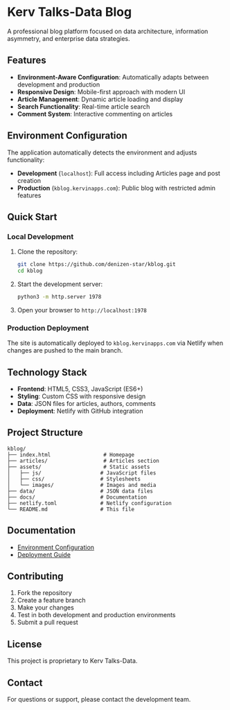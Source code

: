 # Kerv Talks-Data Blog

A professional blog platform focused on data architecture, information asymmetry, and enterprise data strategies.

## Features

- **Environment-Aware Configuration**: Automatically adapts between development and production
- **Responsive Design**: Mobile-first approach with modern UI
- **Article Management**: Dynamic article loading and display
- **Search Functionality**: Real-time article search
- **Comment System**: Interactive commenting on articles

## Environment Configuration

The application automatically detects the environment and adjusts functionality:

- **Development** (`localhost`): Full access including Articles page and post creation
- **Production** (`kblog.kervinapps.com`): Public blog with restricted admin features

## Quick Start

### Local Development

1. Clone the repository:
   ```bash
   git clone https://github.com/denizen-star/kblog.git
   cd kblog
   ```

2. Start the development server:
   ```bash
   python3 -m http.server 1978
   ```

3. Open your browser to `http://localhost:1978`

### Production Deployment

The site is automatically deployed to `kblog.kervinapps.com` via Netlify when changes are pushed to the main branch.

## Technology Stack

- **Frontend**: HTML5, CSS3, JavaScript (ES6+)
- **Styling**: Custom CSS with responsive design
- **Data**: JSON files for articles, authors, comments
- **Deployment**: Netlify with GitHub integration

## Project Structure

```
kblog/
├── index.html                 # Homepage
├── articles/                  # Articles section
├── assets/                    # Static assets
│   ├── js/                   # JavaScript files
│   ├── css/                  # Stylesheets
│   └── images/               # Images and media
├── data/                     # JSON data files
├── docs/                     # Documentation
├── netlify.toml              # Netlify configuration
└── README.md                 # This file
```

## Documentation

- [Environment Configuration](docs/ENVIRONMENT_CONFIGURATION.md)
- [Deployment Guide](docs/DEPLOYMENT_GUIDE.md)

## Contributing

1. Fork the repository
2. Create a feature branch
3. Make your changes
4. Test in both development and production environments
5. Submit a pull request

## License

This project is proprietary to Kerv Talks-Data.

## Contact

For questions or support, please contact the development team.